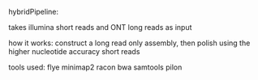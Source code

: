 hybridPipeline:

takes illumina short reads and ONT long reads as input

how it works: construct a long read only assembly, then polish using the higher
nucleotide accuracy short reads

tools used:
flye
minimap2
racon
bwa
samtools
pilon
